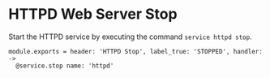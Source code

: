 
# HTTPD Web Server Stop

Start the HTTPD service by executing the command `service httpd stop`.

    module.exports = header: 'HTTPD Stop', label_true: 'STOPPED', handler: ->
      @service.stop name: 'httpd'
